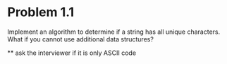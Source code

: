 # Problem 1.1

Implement an algorithm to determine if a string has all unique characters. 
What if you cannot use additional data structures?

** ask the interviewer if it is only ASCII code